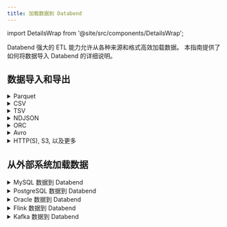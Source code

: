 ```yaml
---
title: 加载数据到 Databend
---
```


import DetailsWrap from '@site/src/components/DetailsWrap';

Databend 强大的 ETL 能力允许从各种来源和格式高效加载数据。
本指南提供了如何将数据导入 Databend 的详细说明。

## 数据导入和导出

<DetailsWrap>

<details>
<summary> Parquet </summary>

- [加载 Parquet 到表](./03-load-semistructured/00-load-parquet.md)
- [导出表到 Parquet](../50-unload-data/00-unload-parquet.md)
- [直接查询 Parquet](./04-transform/00-querying-parquet.md)
 
</details>

<details>
<summary> CSV </summary>

- [加载 CSV 到表](./03-load-semistructured/01-load-csv.md)
- [导出表到 CSV](../50-unload-data/01-unload-csv.md)
- [直接查询 CSV](./04-transform/01-querying-csv.md)

</details>


<details>
<summary> TSV </summary>

- [加载 TSV 到表](./03-load-semistructured/02-load-tsv.md)
- [导出表到 TSV](../50-unload-data/02-unload-tsv.md)
- [直接查询 TSV](./04-transform/02-querying-tsv.md)

</details>

<details>
<summary> NDJSON </summary>

- [加载 NDJSON 到表](./03-load-semistructured/03-load-ndjson.md)
- [导出表到 NDJSON](../50-unload-data/03-unload-ndjson.md)
- [直接查询 NDJSON](./04-transform/03-querying-ndjson.md)

</details>

<details>
<summary> ORC </summary>

- [加载 ORC 到表](./03-load-semistructured/04-load-orc.md)
- [直接查询 ORC](./04-transform/03-querying-orc.md)

</details>

<details>
<summary> Avro </summary>

- [加载 Avro 到表](./03-load-semistructured/05-load-avro.md)

</details>




<details>
<summary> HTTP(S), S3, 以及更多 </summary>

- [理解 Stages](./00-stage/index.md)
- [从 Stage 加载](./01-load/00-stage.md)
- [从 Bucket 加载](./01-load/01-s3.md)
- [从本地文件加载](./01-load/02-local.md)
- [从远程文件加载](./01-load/03-http.md)

</details>

</DetailsWrap>

## 从外部系统加载数据

<DetailsWrap>

<details>
<summary> MySQL 数据到 Databend </summary>

- [加载完整的 MySQL 表](./02-load-db/datax.md)
- [同步 MySQL 变更（全量和增量）](./02-load-db/debezium.md)

</details>

<details>
<summary> PostgreSQL 数据到 Databend </summary>

- [同步 PostgreSQL 变更（全量和增量）](./02-load-db/flink-cdc.md)

</details>

<details>
<summary> Oracle 数据到 Databend </summary>

- [同步 Oracle 变更（全量和增量）](./02-load-db/flink-cdc.md)

</details>

<details>
<summary> Flink 数据到 Databend </summary>

- [同步 Flink 数据](./02-load-db/flink-cdc.md)

</details>

<details>
<summary> Kafka 数据到 Databend </summary>

- [Kafka 数据摄取](./02-load-db/kafka.md)

</details>


</DetailsWrap>